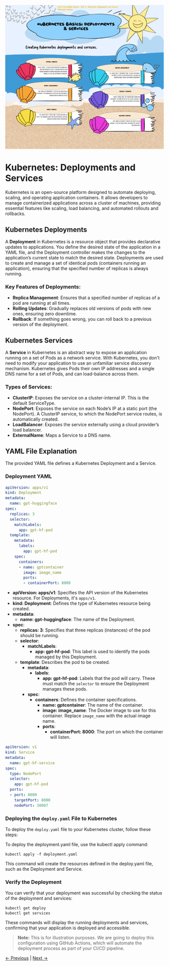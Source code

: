 ![Kubernetes](img/kubernetes.jpg)
# Kubernetes: Deployments and Services

Kubernetes is an open-source platform designed to automate deploying, scaling, and operating application containers. It allows developers to manage containerized applications across a cluster of machines, providing essential features like scaling, load balancing, and automated rollouts and rollbacks.

## Kubernetes Deployments

A **Deployment** in Kubernetes is a resource object that provides declarative updates to applications. You define the desired state of the application in a YAML file, and the Deployment controller makes the changes to the application’s current state to match the desired state. Deployments are used to create and manage a set of identical pods (containers running an application), ensuring that the specified number of replicas is always running.

### Key Features of Deployments:
- **Replica Management**: Ensures that a specified number of replicas of a pod are running at all times.
- **Rolling Updates**: Gradually replaces old versions of pods with new ones, ensuring zero downtime.
- **Rollback**: If something goes wrong, you can roll back to a previous version of the deployment.

## Kubernetes Services

A **Service** in Kubernetes is an abstract way to expose an application running on a set of Pods as a network service. With Kubernetes, you don't need to modify your application to use an unfamiliar service discovery mechanism. Kubernetes gives Pods their own IP addresses and a single DNS name for a set of Pods, and can load-balance across them.

### Types of Services:
- **ClusterIP**: Exposes the service on a cluster-internal IP. This is the default ServiceType.
- **NodePort**: Exposes the service on each Node’s IP at a static port (the NodePort). A ClusterIP service, to which the NodePort service routes, is automatically created.
- **LoadBalancer**: Exposes the service externally using a cloud provider’s load balancer.
- **ExternalName**: Maps a Service to a DNS name.

## YAML File Explanation

The provided YAML file defines a Kubernetes Deployment and a Service.

### Deployment YAML

```yaml
apiVersion: apps/v1
kind: Deployment
metadata:
  name: gpt-huggingface
spec:
  replicas: 3
  selector:
    matchLabels:
      app: gpt-hf-pod
  template:
    metadata:
      labels:
        app: gpt-hf-pod
    spec:
      containers:
      - name: gptcontainer
        image: image_name
        ports:
        - containerPort: 8000
```

- **apiVersion: apps/v1**: Specifies the API version of the Kubernetes resource. For Deployments, it's `apps/v1`.
- **kind: Deployment**: Defines the type of Kubernetes resource being created.
- **metadata**:
  - **name: gpt-huggingface**: The name of the Deployment.
- **spec**:
  - **replicas: 3**: Specifies that three replicas (instances) of the pod should be running.
  - **selector**:
    - **matchLabels**:
      - **app: gpt-hf-pod**: This label is used to identify the pods managed by this Deployment.
  - **template**: Describes the pod to be created.
    - **metadata**:
      - **labels**:
        - **app: gpt-hf-pod**: Labels that the pod will carry. These must match the `selector` to ensure the Deployment manages these pods.
    - **spec**:
      - **containers**: Defines the container specifications.
        - **name: gptcontainer**: The name of the container.
        - **image: image_name**: The Docker image to use for this container. Replace `image_name` with the actual image name.
        - **ports**:
          - **containerPort: 8000**: The port on which the container will listen.

```yaml
apiVersion: v1
kind: Service
metadata:
  name: gpt-hf-service
spec:
  type: NodePort
  selector:
    app: gpt-hf-pod
  ports:
  - port: 8000 
    targetPort: 8000
    nodePort: 30007
```

### Deploying the `deploy.yaml` File to Kubernetes

To deploy the `deploy.yaml` file to your Kubernetes cluster, follow these steps:

To deploy the deployment.yaml file, use the kubectl apply command:

```
kubectl apply -f deployment.yaml
```

This command will create the resources defined in the deploy.yaml file, such as the Deployment and Service.


### Verify the Deployment

You can verify that your deployment was successful by checking the status of the deployment and services:

```
kubectl get deploy
kubectl get services
```

These commands will display the running deployments and services, confirming that your application is deployed and accessible.

> **Note:** This is for illustration purposes. We are going to deploy this configuration using GitHub Actions, which will automate the deployment process as part of your CI/CD pipeline.

[← Previous](day5.html) | [Next →](day7.html)

